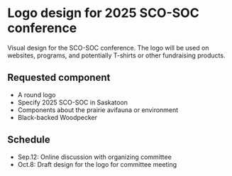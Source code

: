 # Logo design for 2025 SCO-SOC conference

Visual design for the SCO-SOC conference. The logo will be used on websites, programs, and potentially T-shirts or other fundraising products. 

## Requested component
- A round logo
- Specify 2025 SCO-SOC in Saskatoon
- Components about the prairie avifauna or environment
- Black-backed Woodpecker

## Schedule
- Sep.12: Online discussion with organizing committee
- Oct.8: Draft design for the logo for committee meeting

